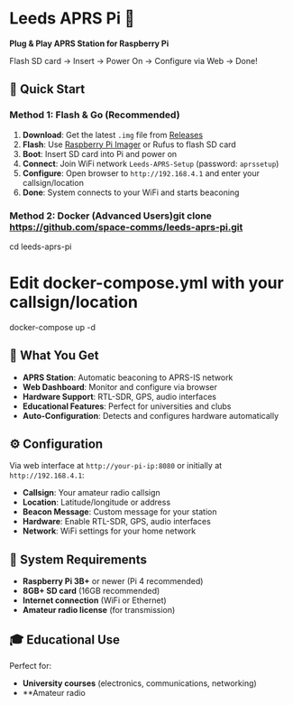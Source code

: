 # Leeds APRS Pi 🚀

**Plug & Play APRS Station for Raspberry Pi**

Flash SD card → Insert → Power On → Configure via Web → Done!

## 🎯 Quick Start

### Method 1: Flash & Go (Recommended)
1. **Download**: Get the latest `.img` file from [Releases](https://github.com/space-comms/leeds-aprs-pi/releases)
2. **Flash**: Use [Raspberry Pi Imager](https://rpi.org/imager) or Rufus to flash SD card
3. **Boot**: Insert SD card into Pi and power on
4. **Connect**: Join WiFi network `Leeds-APRS-Setup` (password: `aprssetup`)
5. **Configure**: Open browser to `http://192.168.4.1` and enter your callsign/location
6. **Done**: System connects to your WiFi and starts beaconing

### Method 2: Docker (Advanced Users)git clone https://github.com/space-comms/leeds-aprs-pi.git
cd leeds-aprs-pi
# Edit docker-compose.yml with your callsign/location
docker-compose up -d
## 📡 What You Get

- **APRS Station**: Automatic beaconing to APRS-IS network
- **Web Dashboard**: Monitor and configure via browser
- **Hardware Support**: RTL-SDR, GPS, audio interfaces
- **Educational Features**: Perfect for universities and clubs
- **Auto-Configuration**: Detects and configures hardware automatically

## ⚙️ Configuration

Via web interface at `http://your-pi-ip:8080` or initially at `http://192.168.4.1`:

- **Callsign**: Your amateur radio callsign
- **Location**: Latitude/longitude or address
- **Beacon Message**: Custom message for your station
- **Hardware**: Enable RTL-SDR, GPS, audio interfaces
- **Network**: WiFi settings for your home network

## 🔧 System Requirements

- **Raspberry Pi 3B+** or newer (Pi 4 recommended)
- **8GB+ SD card** (16GB recommended)
- **Internet connection** (WiFi or Ethernet)
- **Amateur radio license** (for transmission)

## 🎓 Educational Use

Perfect for:
- **University courses** (electronics, communications, networking)
- **Amateur radio